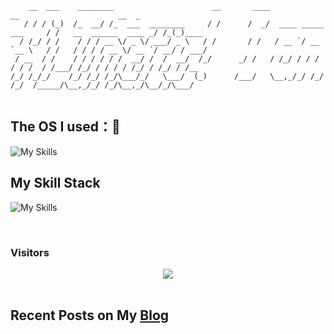 ```
    __  ___    ________                      __       ____                      __                      __  _     
   / / / (_)  /_  __/ /_  ___  ________     / /      /  _/  ____ _____ ___     / /   __  ______  ____ _/ /_(_)____
  / /_/ / /    / / / __ \/ _ \/ ___/ _ \   / /       / /   / __ `/ __ `__ \   / /   / / / / __ \/ __ `/ __/ / ___/
 / __  / /    / / / / / /  __/ /  /  __/  /_/      _/ /   / /_/ / / / / / /  / /___/ /_/ / / / / /_/ / /_/ / /__  
/_/ /_/_/    /_/ /_/ /_/\___/_/   \___/  (_)      /___/   \__,_/_/ /_/ /_/  /_____/\__,_/_/ /_/\__,_/\__/_/\___/  
                                                                                                                  
```

## The OS I used：🚀
![My Skills](https://skillicons.dev/icons?i=windows,linux,arch,ubuntu,kali,apple)


## My Skill Stack
![My Skills](https://skillicons.dev/icons?i=c,cpp,py,js,html,css,php,mysql,wordpress,docker,git,github,stackoverflow,vim,powershell,vscode,obsidian,ps,pr,au)

<br/>

### Visitors
<div align="center">
<img src="https://count.getloli.com/get/@goodlunatic?theme=rule34" align="center" height="" width="" />
</div>  

<br/>


## Recent Posts on My [Blog](https://goodlunatic.github.io/)
<!-- BLOG-POST-LIST:START -->

<!-- BLOG-POST-LIST:END -->
<br/>

